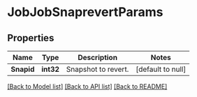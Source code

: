 # JobJobSnaprevertParams

## Properties
Name | Type | Description | Notes
------------ | ------------- | ------------- | -------------
**Snapid** | **int32** | Snapshot to revert. | [default to null]

[[Back to Model list]](../README.md#documentation-for-models) [[Back to API list]](../README.md#documentation-for-api-endpoints) [[Back to README]](../README.md)


